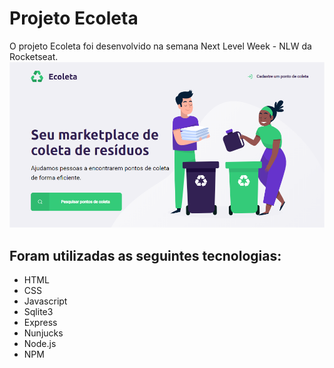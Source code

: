 # Projeto Ecoleta
O projeto Ecoleta foi desenvolvido na semana Next Level Week - NLW da Rocketseat.
![Print da tela inicial](https://github.com/LSP-Lucas/Ecoleta/blob/master/public/assets/screenshot.png?raw=true)

## Foram utilizadas as seguintes tecnologias:
- HTML
- CSS
- Javascript
- Sqlite3
- Express
- Nunjucks
- Node.js
- NPM
